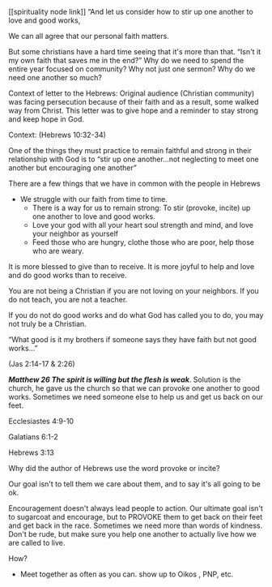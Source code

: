 [[spirituality node link]]
“And let us consider how to stir up one another to love and good works,

We can all agree that our personal faith matters.

But some christians have a hard time seeing that it's more than that. “Isn't it my own faith that saves me in the end?” Why do we need to spend the entire year focused on community? Why not just one sermon? Why do we need one another so much?

Context of letter to the Hebrews: Original audience (Christian community) was facing persecution because of their faith and as a result, some walked way from Christ. This letter was to give hope and a reminder to stay strong and keep hope in God.

Context: (Hebrews 10:32-34)

One of the things they must practice to remain faithful and strong in their relationship with God is to “stir up one another…not neglecting to meet one another but encouraging one another”

There are a few things that we have in common with the people in Hebrews

- We struggle with our faith from time to time.
    - There is a way for us to remain strong: To stir (provoke, incite) up one another to love and good works.
    - Love your god with all your heart soul strength and mind, and love your neighbor as yourself
    - Feed those who are hungry, clothe those who are poor, help those who are weary.

It is more blessed to give than to receive. It is more joyful to help and love and do good works than to receive.

You are not being a Christian if you are not loving on your neighbors. If you do not teach, you are not a teacher.

If you do not do good works and do what God has called you to do, you may not truly be a Christian.

“What good is it my brothers if someone says they have faith but not good works…”

(Jas 2:14-17 & 2:26)

_**Matthew 26 The spirit is willing but the flesh is weak**_. Solution is the church, he gave us the church so that we can provoke one another to good works. Sometimes we need someone else to help us and get us back on our feet.

Ecclesiastes 4:9-10

Galatians 6:1-2

Hebrews 3:13

Why did the author of Hebrews use the word provoke or incite?

Our goal isn't to tell them we care about them, and to say it's all going to be ok.

Encouragement doesn't always lead people to action. Our ultimate goal isn't to sugarcoat and encourage, but to PROVOKE them to get back on their feet and get back in the race. Sometimes we need more than words of kindness. Don't be rude, but make sure you help one another to actually live how we are called to live.

How?

- Meet together as often as you can. show up to Oikos , PNP, etc.